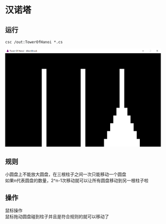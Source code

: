# 汉诺塔
## 运行
```
csc /out:TowerOfHanoi *.cs
```
![](images/demo.jpg)
## 规则
小圆盘上不能放大圆盘，在三根柱子之间一次只能移动一个圆盘<br>
如果n代表圆盘的数量，2^n-1次移动就可以让所有圆盘移动到另一根柱子啦
## 操作
鼠标操作<br>
鼠标拖动圆盘碰到柱子并且是符合规则的就可以移动了